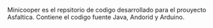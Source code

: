 Minicooper es el repsitorio de codigo desarrollado para el prouyecto Asfaltica. Contiene el codigo fuente Java, Andorid y Arduino.